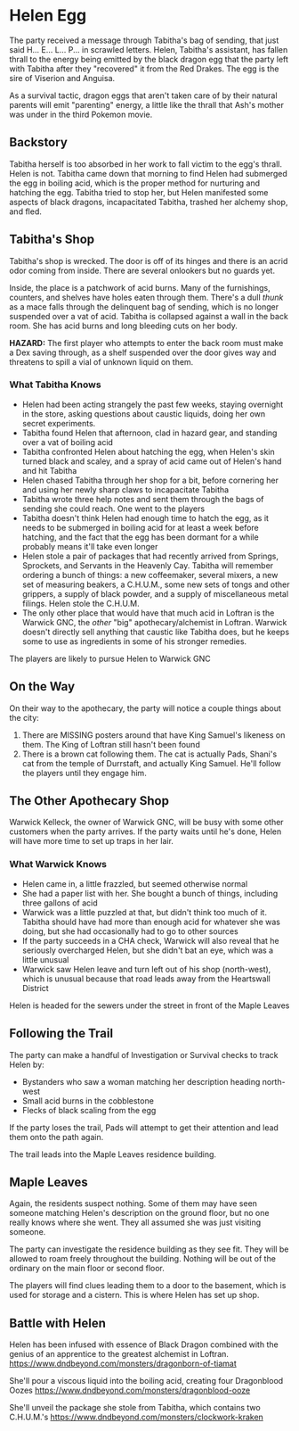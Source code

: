 # Helen Egg
The party received a message through Tabitha's bag of sending, that just said H... E... L... P... in scrawled letters. Helen, Tabitha's assistant, has fallen thrall to the energy being emitted by the black dragon egg that the party left with Tabitha after they "recovered" it from the Red Drakes. The egg is the sire of Viserion and Anguisa.

As a survival tactic, dragon eggs that aren't taken care of by their natural parents will emit "parenting" energy, a little like the thrall that Ash's mother was under in the third Pokemon movie.

## Backstory
Tabitha herself is too absorbed in her work to fall victim to the egg's thrall. Helen is not. Tabitha came down that morning to find Helen had submerged the egg in boiling acid, which is the proper method for nurturing and hatching the egg. Tabitha tried to stop her, but Helen manifested some aspects of black dragons, incapacitated Tabitha, trashed her alchemy shop, and fled.

## Tabitha's Shop
Tabitha's shop is wrecked. The door is off of its hinges and there is an acrid odor coming from inside. There are several onlookers but no guards yet.

Inside, the place is a patchwork of acid burns. Many of the furnishings, counters, and shelves have holes eaten through them. There's a dull *thunk* as a mace falls through the delinquent bag of sending, which is no longer suspended over a vat of acid. Tabitha is collapsed against a wall in the back room. She has acid burns and long bleeding cuts on her body.

**HAZARD:** The first player who attempts to enter the back room must make a Dex saving through, as a shelf suspended over the door gives way and threatens to spill a vial of unknown liquid on them.

### What Tabitha Knows
* Helen had been acting strangely the past few weeks, staying overnight in the store, asking questions about caustic liquids, doing her own secret experiments.
* Tabitha found Helen that afternoon, clad in hazard gear, and standing over a vat of boiling acid
* Tabitha confronted Helen about hatching the egg, when Helen's skin turned black and scaley, and a spray of acid came out of Helen's hand and hit Tabitha
* Helen chased Tabitha through her shop for a bit, before cornering her and using her newly sharp claws to incapacitate Tabitha
* Tabitha wrote three help notes and sent them through the bags of sending she could reach. One went to the players
* Tabitha doesn't think Helen had enough time to hatch the egg, as it needs to be submerged in boiling acid for at least a week before hatching, and the fact that the egg has been dormant for a while probably means it'll take even longer
* Helen stole a pair of packages that had recently arrived from Springs, Sprockets, and Servants in the Heavenly Cay. Tabitha will remember ordering a bunch of things: a new coffeemaker, several mixers, a new set of measuring beakers, a C.H.U.M., some new sets of tongs and other grippers, a supply of black powder, and a supply of miscellaneous metal filings. Helen stole the C.H.U.M.
* The only other place that would have that much acid in Loftran is the Warwick GNC, the *other* "big" apothecary/alchemist in Loftran. Warwick doesn't directly sell anything that caustic like Tabitha does, but he keeps some to use as ingredients in some of his stronger remedies.

The players are likely to pursue Helen to Warwick GNC

## On the Way
On their way to the apothecary, the party will notice a couple things about the city:
1. There are MISSING posters around that have King Samuel's likeness on them. The King of Loftran still hasn't been found
2. There is a brown cat following them. The cat is actually Pads, Shani's cat from the temple of Durrstaft, and actually King Samuel. He'll follow the players until they engage him.

## The Other Apothecary Shop
Warwick Kelleck, the owner of Warwick GNC, will be busy with some other customers when the party arrives. If the party waits until he's done, Helen will have more time to set up traps in her lair.

### What Warwick Knows
* Helen came in, a little frazzled, but seemed otherwise normal
* She had a paper list with her. She bought a bunch of things, including three gallons of acid
* Warwick was a little puzzled at that, but didn't think too much of it. Tabitha should have had more than enough acid for whatever she was doing, but she had occasionally had to go to other sources
* If the party succeeds in a CHA check, Warwick will also reveal that he seriously overcharged Helen, but she didn't bat an eye, which was a little unusual
* Warwick saw Helen leave and turn left out of his shop (north-west), which is unusual because that road leads away from the Heartswall District

Helen is headed for the sewers under the street in front of the Maple Leaves

## Following the Trail
The party can make a handful of Investigation or Survival checks to track Helen by:
* Bystanders who saw a woman matching her description heading north-west
* Small acid burns in the cobblestone
* Flecks of black scaling from the egg

If the party loses the trail, Pads will attempt to get their attention and lead them onto the path again.

The trail leads into the Maple Leaves residence building.

## Maple Leaves
Again, the residents suspect nothing. Some of them may have seen someone matching Helen's description on the ground floor, but no one really knows where she went. They all assumed she was just visiting someone.

The party can investigate the residence building as they see fit. They will be allowed to roam freely throughout the building. Nothing will be out of the ordinary on the main floor or second floor.

The players will find clues leading them to a door to the basement, which is used for storage and a cistern. This is where Helen has set up shop.

## Battle with Helen
Helen has been infused with essence of Black Dragon combined with the genius of an apprentice to the greatest alchemist in Loftran.
https://www.dndbeyond.com/monsters/dragonborn-of-tiamat

She'll pour a viscous liquid into the boiling acid, creating four Dragonblood Oozes
https://www.dndbeyond.com/monsters/dragonblood-ooze

She'll unveil the package she stole from Tabitha, which contains two C.H.U.M.'s
https://www.dndbeyond.com/monsters/clockwork-kraken
